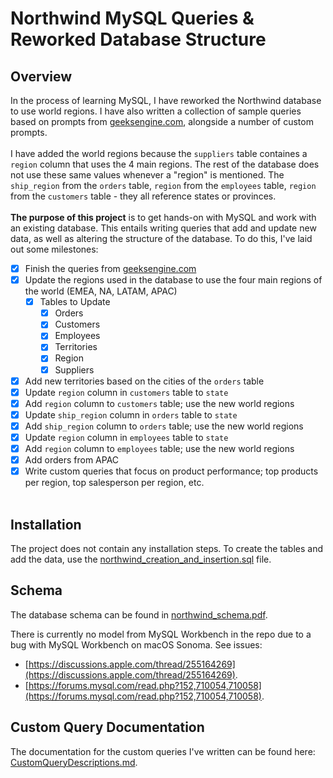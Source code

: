 # Northwind MySQL Queries & Reworked Database Structure
## Overview
In the process of learning MySQL, I have reworked the Northwind database to use world regions. I have also written a collection of sample queries based on prompts from [geeksengine.com](https://www.geeksengine.com/database/problem-solving/northwind-queries-part-1.php), alongside a number of custom prompts.
<br><br> 
I have added the world regions because the `suppliers` table containes a `region` column that uses the 4 main regions. The rest of the database does not use these same values whenever a "region" is mentioned. The `ship_region` from the `orders` table, `region` from the `employees` table, `region` from the `customers` table - they all reference states or provinces.
<br><br>
**The purpose of this project** is to get hands-on with MySQL and work with an existing database. This entails writing queries that add and update new data, as well as altering the structure of the database. To do this, I've laid out some milestones:
- [x] Finish the queries from [geeksengine.com](https://www.geeksengine.com/database/problem-solving/northwind-queries-part-1.php)
- [x] Update the regions used in the database to use the four main regions of the world (EMEA, NA, LATAM, APAC)<br>
    - [x] Tables to Update<br>
        - [x] Orders<br>
        - [x] Customers<br>
        - [x] Employees<br>
        - [x] Territories<br>
        - [x] Region<br>
        - [x] Suppliers<br>
- [x] Add new territories based on the cities of the `orders` table
- [x] Update `region` column in `customers` table to `state`
- [x] Add `region` column to `customers` table; use the new world regions
- [x] Update `ship_region` column in `orders` table to `state`
- [x] Add `ship_region` column to `orders` table; use the new world regions
- [x] Update `region` column in `employees` table to `state`
- [x] Add `region` column to `employees` table; use the new world regions
- [x] Add orders from APAC
- [x] Write custom queries that focus on product performance; top products per region, top salesperson per region, etc.
<br><br>
## Installation
The project does not contain any installation steps. To create the tables and add the data, use the [northwind_creation_and_insertion.sql](https://github.com/andrew-lundy/northwind-mysql/blob/main/northwind_creation_and_insert.sql) file.

## Schema
The database schema can be found in [northwind_schema.pdf](https://github.com/andrew-lundy/northwind-mysql/blob/main/northwind_schema.pdf).

There is currently no model from MySQL Workbench in the repo due to a bug with MySQL Workbench on macOS Sonoma. See issues:
- [https://discussions.apple.com/thread/255164269](https://discussions.apple.com/thread/255164269).
- [https://forums.mysql.com/read.php?152,710054,710058](https://forums.mysql.com/read.php?152,710054,710058).

## Custom Query Documentation
The documentation for the custom queries I've written can be found here: [CustomQueryDescriptions.md](https://github.com/andrew-lundy/northwind-mysql/blob/main/CustomQueryDescriptions.md).